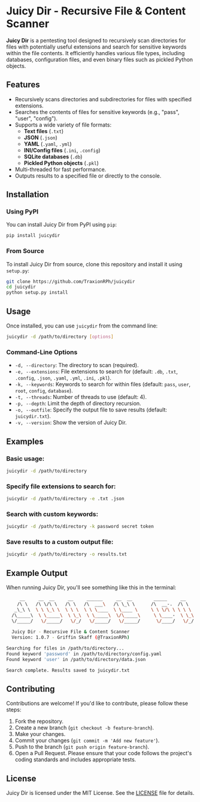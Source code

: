 # Juicy Dir - Recursive File & Content Scanner

**Juicy Dir** is a pentesting tool designed to recursively scan directories for files with potentially useful extensions and search for sensitive keywords within the file contents. It efficiently handles various file types, including databases, configuration files, and even binary files such as pickled Python objects.

## Features
- Recursively scans directories and subdirectories for files with specified extensions.
- Searches the contents of files for sensitive keywords (e.g., "pass", "user", "config").
- Supports a wide variety of file formats:
  - **Text files** (`.txt`)
  - **JSON** (`.json`)
  - **YAML** (`.yaml`, `.yml`)
  - **INI/Config files** (`.ini`, `.config`)
  - **SQLite databases** (`.db`)
  - **Pickled Python objects** (`.pkl`)
- Multi-threaded for fast performance.
- Outputs results to a specified file or directly to the console.

## Installation

### Using PyPI
You can install Juicy Dir from PyPI using `pip`:

```bash
pip install juicydir
```

### From Source
To install Juicy Dir from source, clone this repository and install it using `setup.py`:

```bash
git clone https://github.com/TraxionRPh/juicydir
cd juicydir
python setup.py install
```

## Usage
Once installed, you can use `juicydir` from the command line:

```bash
juicydir -d /path/to/directory [options]
```

### Command-Line Options
- `-d, --directory`: The directory to scan (required).
- `-e, --extensions`: File extensions to search for (default: `.db`, `.txt`, `.config`, `.json`, `.yaml`, `.yml`, `.ini`, `.pkl`).
- `-k, --keywords`: Keywords to search for within files (default: `pass`, `user`, `root`, `config`, `database`).
- `-t, --threads`: Number of threads to use (default: 4).
- `-p, --depth`: Limit the depth of directory recursion.
- `-o, --outfile`: Specify the output file to save results (default: `juicydir.txt`).
- `-v, --version`: Show the version of Juicy Dir.

## Examples

### Basic usage:
```bash
juicydir -d /path/to/directory
```

### Specify file extensions to search for:
```bash
juicydir -d /path/to/directory -e .txt .json
```

### Search with custom keywords:
```bash
juicydir -d /path/to/directory -k password secret token
```

### Save results to a custom output file:
```bash
juicydir -d /path/to/directory -o results.txt
```

## Example Output
When running Juicy Dir, you'll see something like this in the terminal:
```bash
     __     __  __     __     ______     __  __        _____     __     ______    
    /\ \   /\ \/\ \   /\ \   /\  ___\   /\ \_\ \      /\  __-.  /\ \   /\  == \   
   _\_\ \  \ \ \_\ \  \ \ \  \ \ \____  \ \____ \     \ \ \/\ \ \ \ \  \ \  __<   
  /\_____\  \ \_____\  \ \_\  \ \_____\  \/\_____\     \ \____-  \ \_\  \ \_\ \_\ 
  \/_____/   \/_____/   \/_/   \/_____/   \/_____/      \/____/   \/_/   \/_/ /_/ 
                                                                                   
  Juicy Dir - Recursive File & Content Scanner
  Version: 1.0.7 - Griffin Skaff (@TraxionRPh)

Searching for files in /path/to/directory...
Found keyword 'password' in /path/to/directory/config.yaml
Found keyword 'user' in /path/to/directory/data.json

Search complete. Results saved to juicydir.txt
```

## Contributing
Contributions are welcome! If you'd like to contribute, please follow these steps:
1. Fork the repository.
2. Create a new branch (`git checkout -b feature-branch`).
3. Make your changes.
4. Commit your changes (`git commit -m 'Add new feature'`).
5. Push to the branch (`git push origin feature-branch`).
6. Open a Pull Request.
Please ensure that your code follows the project's coding standards and includes appropriate tests.

## License
Juicy Dir is licensed under the MIT License. See the [LICENSE](LICENSE) file for details.